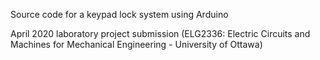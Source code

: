 Source code for a keypad lock system using Arduino

April 2020 laboratory project submission (ELG2336: Electric Circuits and Machines for Mechanical Engineering - University of Ottawa)
